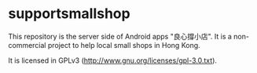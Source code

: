 supportsmallshop
================
This repository is the server side of Android apps "良心撐小店".
It is a non-commercial project to help local small shops in Hong Kong.

It is licensed in GPLv3 (http://www.gnu.org/licenses/gpl-3.0.txt).

